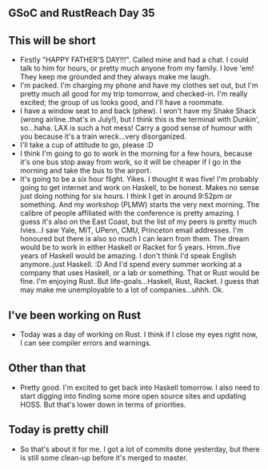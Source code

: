## GSoC and RustReach Day 35

## This will be short

- Firstly "HAPPY FATHER'S DAY!!!". Called mine and had a chat. I could talk to him for hours, or pretty
  much anyone from my family. I love 'em! They keep me grounded and they always make me laugh.
- I'm packed. I'm charging my phone and have my clothes set out, but I'm pretty much all good for my trip
  tomorrow, and checked-in. I'm really excited; the group of us looks good, and I'll have a roommate.
- I have a window seat to and back (phew). I won't have my Shake Shack (wrong airline..that's in July!),
  but I think this is the terminal with Dunkin', so...haha. LAX is such a hot mess! Carry a good sense
  of humour with you because it's a train wreck...very disorganized.
- I'll take a cup of attitude to go, please :D
- I think I'm going to go to work in the morning for a few hours, because it's one bus stop away from
  work, so it will be cheaper if I go in the morning and take the bus to the airport. 
- It's going to be a six hour flight. Yikes. I thought it was five! I'm probably going to get internet
  and work on Haskell, to be honest. Makes no sense just doing nothing for six hours. I think I get in
  around 9:52pm or something. And my workshop (PLMW) starts the very next morning. The calibre of people
  affiliated with the conference is pretty amazing. I guess it's also on the East Coast, but the list of my
  peers is pretty much Ivies...I saw Yale, MIT, UPenn, CMU, Princeton email addresses. I'm honoured but there
  is also so much I can learn from them. The dream would be to work in either Haskell or Racket for 5 years.
  Hmm..five years of Haskell would be amazing. I don't think I'd speak English anymore..just Haskell. :D
  And I'd spend every summer working at a company that uses Haskell,
  or a lab or something. That or Rust would be fine. I'm enjoying Rust. 
  But life-goals...Haskell, Rust, Racket. I guess that may make me unemployable to a lot of companies...uhhh. Ok.
  
## I've been working on Rust
- Today was a day of working on Rust. I think if I close my eyes right now, I can see compiler errors and warnings.

## Other than that
- Pretty good. I'm excited to get back into Haskell tomorrow. I also need to start digging into finding some
  more open source sites and updating HOSS. But that's lower down in terms of priorities.

## Today is pretty chill
- So that's about it for me. I got a lot of commits done yesterday, but there is still some clean-up before it's
  merged to master.


